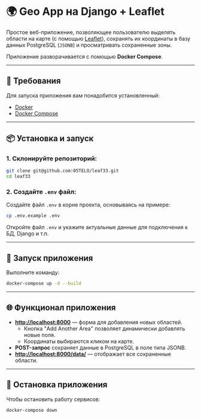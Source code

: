 # 🌍 Geo App на Django + Leaflet

Простое веб-приложение, позволяющее пользователю выделять области на карте (с помощью [Leaflet](https://leafletjs.com)), сохранять их координаты в базу данных PostgreSQL (`JSONB`) и просматривать сохраненные зоны.

Приложение разворачивается с помощью **Docker Compose**.

---

## 🧱 Требования

Для запуска приложения вам понадобится установленный:

- [Docker](https://www.docker.com/get-started)
- [Docker Compose](https://docs.docker.com/compose/install/)

---

## 📦 Установка и запуск

### 1. Склонируйте репозиторий:
```bash
git clone git@github.com:05TELO/leaf33.git
cd leaf33
```

### 2. Создайте `.env` файл:
Создайте файл `.env` в корне проекта, основываясь на примере:

```bash
cp .env.example .env
```

Откройте файл `.env` и укажите актуальные данные для подключения к БД, Django и т.п.

---

## 🔧 Запуск приложения

Выполните команду:

```bash
docker-compose up -d --build
```

---

## 🌐 Функционал приложения

- **[http://localhost:8000](http://localhost:8000)** — форма для добавления новых областей.
  - Кнопка "Add Another Area" позволяет динамически добавлять новые поля.
  - Координаты выбираются кликом на карте.
- **POST-запрос** сохраняет данные в PostgreSQL в поле типа JSONB.
- **[http://localhost:8000/data/](http://localhost:8000/data/)** — отображает все сохраненные области.

---

## 🛑 Остановка приложения

Чтобы остановить работу сервисов:

```bash
docker-compose down
```

